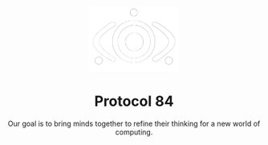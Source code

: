 <div align="center">
  <img src="logo-1.png" width=180">
  <h1>Protocol 84</h1>
  <p>Our goal is to bring minds together to refine their thinking for a new world of computing.</p>
</div>
